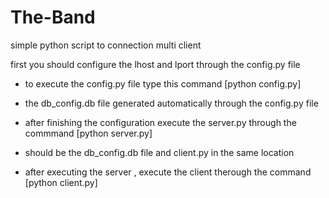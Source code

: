 # The-Band

simple python script to connection multi client 

 first you should configure the lhost and lport through  the config.py file

- to execute the config.py file type this command [python config.py]

- the db_config.db file  generated automatically through the config.py file

- after finishing the configuration execute the server.py through the commmand [python server.py]

- should be the db_config.db file and client.py in the same location

- after executing the server , execute the client therough the command [python client.py]
